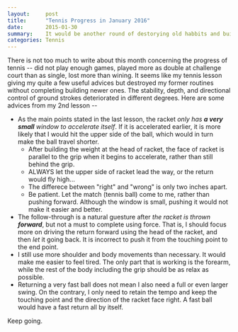 ```yaml
---
layout:     post
title:      "Tennis Progress in January 2016"
date:       2015-01-30
summary:    It would be another round of destorying old habbits and building the new (and hopefully better) ones.
categories: Tennis
---
```


There is not too much to write about this month concerning the progress of tennis -- did not play enough games, played more as double at challenge court than as single, lost more than wining. It seems like my tennis lesson giving my quite a few useful advices but destroyed my former routines without completing building newer ones. The stability, depth, and directional control of ground strokes deteriorated in different degrees. Here are some advices from my 2nd lesson --

- As the main points stated in the last lesson, the racket _only has **a very small** window to accelerate itself_. If it is accelerated earlier, it is more likely that I would hit the upper side of the ball, which would in turn make the ball travel shorter.
  - After building the weight at the head of racket, the face of racket is parallel to the grip when it begins to accelerate, rather than still behind the grip.
  - ALWAYS let the upper side of racket lead the way, or the return would fly high...
  - The differece between "right" and "wrong" is only two inches apart.
  - Be patient. Let the match (tennis ball) come to me, rather than pushing forward. Although the window is small, pushing it would not make it easier and better.
- The follow-through is a natural guesture after _the racket is thrown **forward**_, but not a must to complete using force. That is, I should focus more on driving the return forward using the head of the racket, and then _let_ it going back. It is incorrect to push it from the touching point to the end point.
- I still use more shoulder and body movements than necessary. It would make me easier to feel tired. The only part that is working is the forearm, while the rest of the body including the grip should be as relax as possible.
- Returning a very fast ball does not mean I also need a full or even larger swing. On the contrary, I only need to retain the tempo and keep the touching point and the direction of the racket face right. A fast ball would have a fast return all by itself.

Keep going.
